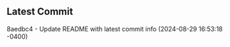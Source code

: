 
## Latest Commit
8aedbc4 - Update README with latest commit info (2024-08-29 16:53:18 -0400) <Yunxi-Zhou>
